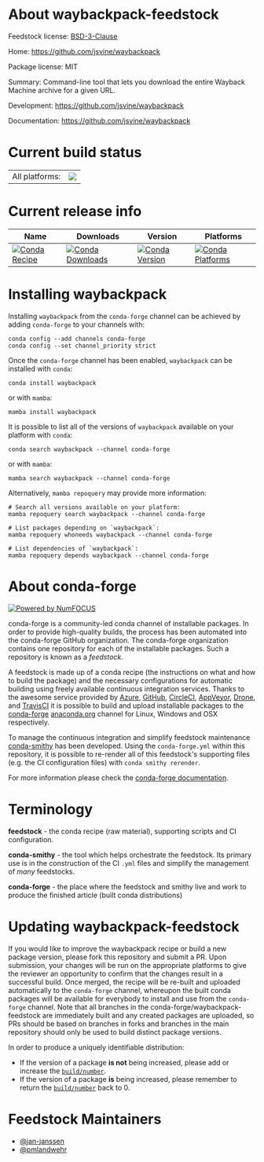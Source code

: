 About waybackpack-feedstock
===========================

Feedstock license: [BSD-3-Clause](https://github.com/conda-forge/waybackpack-feedstock/blob/main/LICENSE.txt)

Home: https://github.com/jsvine/waybackpack

Package license: MIT

Summary: Command-line tool that lets you download the entire Wayback Machine archive for a given URL.

Development: https://github.com/jsvine/waybackpack

Documentation: https://github.com/jsvine/waybackpack

Current build status
====================


<table><tr><td>All platforms:</td>
    <td>
      <a href="https://dev.azure.com/conda-forge/feedstock-builds/_build/latest?definitionId=5859&branchName=main">
        <img src="https://dev.azure.com/conda-forge/feedstock-builds/_apis/build/status/waybackpack-feedstock?branchName=main">
      </a>
    </td>
  </tr>
</table>

Current release info
====================

| Name | Downloads | Version | Platforms |
| --- | --- | --- | --- |
| [![Conda Recipe](https://img.shields.io/badge/recipe-waybackpack-green.svg)](https://anaconda.org/conda-forge/waybackpack) | [![Conda Downloads](https://img.shields.io/conda/dn/conda-forge/waybackpack.svg)](https://anaconda.org/conda-forge/waybackpack) | [![Conda Version](https://img.shields.io/conda/vn/conda-forge/waybackpack.svg)](https://anaconda.org/conda-forge/waybackpack) | [![Conda Platforms](https://img.shields.io/conda/pn/conda-forge/waybackpack.svg)](https://anaconda.org/conda-forge/waybackpack) |

Installing waybackpack
======================

Installing `waybackpack` from the `conda-forge` channel can be achieved by adding `conda-forge` to your channels with:

```
conda config --add channels conda-forge
conda config --set channel_priority strict
```

Once the `conda-forge` channel has been enabled, `waybackpack` can be installed with `conda`:

```
conda install waybackpack
```

or with `mamba`:

```
mamba install waybackpack
```

It is possible to list all of the versions of `waybackpack` available on your platform with `conda`:

```
conda search waybackpack --channel conda-forge
```

or with `mamba`:

```
mamba search waybackpack --channel conda-forge
```

Alternatively, `mamba repoquery` may provide more information:

```
# Search all versions available on your platform:
mamba repoquery search waybackpack --channel conda-forge

# List packages depending on `waybackpack`:
mamba repoquery whoneeds waybackpack --channel conda-forge

# List dependencies of `waybackpack`:
mamba repoquery depends waybackpack --channel conda-forge
```


About conda-forge
=================

[![Powered by
NumFOCUS](https://img.shields.io/badge/powered%20by-NumFOCUS-orange.svg?style=flat&colorA=E1523D&colorB=007D8A)](https://numfocus.org)

conda-forge is a community-led conda channel of installable packages.
In order to provide high-quality builds, the process has been automated into the
conda-forge GitHub organization. The conda-forge organization contains one repository
for each of the installable packages. Such a repository is known as a *feedstock*.

A feedstock is made up of a conda recipe (the instructions on what and how to build
the package) and the necessary configurations for automatic building using freely
available continuous integration services. Thanks to the awesome service provided by
[Azure](https://azure.microsoft.com/en-us/services/devops/), [GitHub](https://github.com/),
[CircleCI](https://circleci.com/), [AppVeyor](https://www.appveyor.com/),
[Drone](https://cloud.drone.io/welcome), and [TravisCI](https://travis-ci.com/)
it is possible to build and upload installable packages to the
[conda-forge](https://anaconda.org/conda-forge) [anaconda.org](https://anaconda.org/)
channel for Linux, Windows and OSX respectively.

To manage the continuous integration and simplify feedstock maintenance
[conda-smithy](https://github.com/conda-forge/conda-smithy) has been developed.
Using the ``conda-forge.yml`` within this repository, it is possible to re-render all of
this feedstock's supporting files (e.g. the CI configuration files) with ``conda smithy rerender``.

For more information please check the [conda-forge documentation](https://conda-forge.org/docs/).

Terminology
===========

**feedstock** - the conda recipe (raw material), supporting scripts and CI configuration.

**conda-smithy** - the tool which helps orchestrate the feedstock.
                   Its primary use is in the construction of the CI ``.yml`` files
                   and simplify the management of *many* feedstocks.

**conda-forge** - the place where the feedstock and smithy live and work to
                  produce the finished article (built conda distributions)


Updating waybackpack-feedstock
==============================

If you would like to improve the waybackpack recipe or build a new
package version, please fork this repository and submit a PR. Upon submission,
your changes will be run on the appropriate platforms to give the reviewer an
opportunity to confirm that the changes result in a successful build. Once
merged, the recipe will be re-built and uploaded automatically to the
`conda-forge` channel, whereupon the built conda packages will be available for
everybody to install and use from the `conda-forge` channel.
Note that all branches in the conda-forge/waybackpack-feedstock are
immediately built and any created packages are uploaded, so PRs should be based
on branches in forks and branches in the main repository should only be used to
build distinct package versions.

In order to produce a uniquely identifiable distribution:
 * If the version of a package **is not** being increased, please add or increase
   the [``build/number``](https://docs.conda.io/projects/conda-build/en/latest/resources/define-metadata.html#build-number-and-string).
 * If the version of a package **is** being increased, please remember to return
   the [``build/number``](https://docs.conda.io/projects/conda-build/en/latest/resources/define-metadata.html#build-number-and-string)
   back to 0.

Feedstock Maintainers
=====================

* [@jan-janssen](https://github.com/jan-janssen/)
* [@pmlandwehr](https://github.com/pmlandwehr/)

